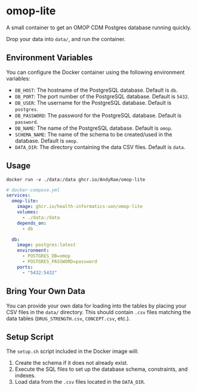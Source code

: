 # omop-lite

A small container to get an OMOP CDM Postgres database running quickly.

Drop your data into `data/`, and run the container.

## Environment Variables

You can configure the Docker container using the following environment variables:

- `DB_HOST`: The hostname of the PostgreSQL database. Default is `db`.
- `DB_PORT`: The port number of the PostgreSQL database. Default is `5432`.
- `DB_USER`: The username for the PostgreSQL database. Default is `postgres`.
- `DB_PASSWORD`: The password for the PostgreSQL database. Default is `password`.
- `DB_NAME`: The name of the PostgreSQL database. Default is `omop`.
- `SCHEMA_NAME`: The name of the schema to be created/used in the database. Default is `omop`.
- `DATA_DIR`: The directory containing the data CSV files. Default is `data`.

## Usage

`docker run -v ./data:/data ghcr.io/AndyRae/omop-lite`

```yaml
# docker-compose.yml
services:
  omop-lite:
    image: ghcr.io/health-informatics-uon/omop-lite
    volumes:
      - ./data:/data
    depends_on:
      - db

  db:
    image: postgres:latest
    environment:
      - POSTGRES_DB=omop
      - POSTGRES_PASSWORD=password
    ports:
      - "5432:5432"
```

## Bring Your Own Data

You can provide your own data for loading into the tables by placing your CSV files in the `data/` directory. This should contain `.csv` files matching the data tables (`DRUG_STRENGTH.csv`, `CONCEPT.csv`, etc.).

## Setup Script

The `setup.sh` script included in the Docker image will:

1. Create the schema if it does not already exist.
2. Execute the SQL files to set up the database schema, constraints, and indexes.
3. Load data from the `.csv` files located in the `DATA_DIR`.
